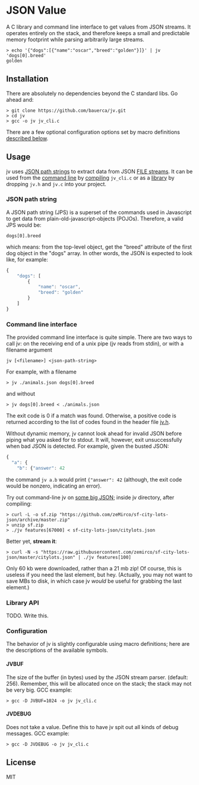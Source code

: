 # JSON Value

A C library and command line interface to get values from JSON streams.  It
operates entirely on the stack, and therefore keeps a small and predictable
memory footprint while parsing arbitrarily large streams.

```
> echo '{"dogs":[{"name":"oscar","breed":"golden"}]}' | jv 'dogs[0].breed'
golden
```

## Installation

There are absolutely no dependencies beyond the C standard libs. Go ahead
and:

```
> git clone https://github.com/bauerca/jv.git
> cd jv
> gcc -o jv jv_cli.c
```

There are a few optional configuration options set by macro definitions
[described below](#configuration).

## Usage

jv uses [JSON path strings](#json-path-string) to extract data from JSON [FILE
streams](http://www.cplusplus.com/reference/cstdio/FILE/). It can be used from
the [command line](#command-line-interface) by [compiling](#installation)
`jv_cli.c` or as a [library](#library-api) by dropping `jv.h` and `jv.c` into
your project.

### JSON path string

A JSON path string (JPS) is a superset of the commands used in Javascript to
get data from plain-old-javascript-objects (POJOs). Therefore, a valid
JPS would be:

```
dogs[0].breed
```

which means: from the top-level object, get the "breed" attribute of the
first dog object in the "dogs" array. In other words, the JSON is expected
to look like, for example:

```js
{
    "dogs": [
        {
            "name": "oscar",
            "breed": "golden"
        }
    ]
}
```

### Command line interface

The provided command line interface is quite simple. There are two ways
to call jv: on the receiving end of a unix pipe (jv reads from stdin),
or with a filename argument

```
jv [<filename>] <json-path-string>
```

For example, with a filename

```
> jv ./animals.json dogs[0].breed
```

and without

```
> jv dogs[0].breed < ./animals.json
```

The exit code is 0 if a match was found. Otherwise, a positive code is returned
according to the list of codes found in the header file [jv.h](jv.h).

Without dynamic memory, jv cannot look ahead for invalid JSON before piping
what you asked for to stdout. It will, however, exit unsuccessfully when
bad JSON is detected. For example, given the busted JSON:

```js
{
  "a": {
    "b": {"answer": 42
```

the command `jv a.b` would print `{"answer": 42` (although, the exit
code would be nonzero, indicating an error).

Try out command-line jv on [some big
JSON](https://github.com/zeMirco/sf-city-lots-json); inside jv directory, after
compiling:

```
> curl -L -o sf.zip "https://github.com/zeMirco/sf-city-lots-json/archive/master.zip"
> unzip sf.zip
> ./jv features[67000] < sf-city-lots-json/citylots.json
```

Better yet, **stream it**:

```
> curl -N -s "https://raw.githubusercontent.com/zemirco/sf-city-lots-json/master/citylots.json" | ./jv features[100]
```

Only 60 kb were downloaded, rather than a 21 mb zip! Of course, this is useless
if you need the last element, but hey. (Actually, you may not want to save MBs
to disk, in which case jv *would* be useful for grabbing the last element.)


### Library API

TODO. Write this.


### Configuration

The behavior of jv is slightly configurable using macro definitions;
here are the descriptions of the available symbols.

#### JVBUF

The size of the buffer (in bytes) used by the JSON stream parser.
(default: 256). Remember, this will be allocated once on the stack; the
stack may not be very big. GCC example:

```
> gcc -D JVBUF=1024 -o jv jv_cli.c
```

#### JVDEBUG

Does not take a value. Define this to have jv spit out all kinds of
debug messages. GCC example:

```
> gcc -D JVDEBUG -o jv jv_cli.c
```


## License

MIT
